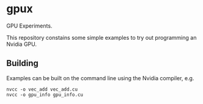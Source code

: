 # gpux
GPU Experiments.

This repository constains some simple examples to try out programming an Nvidia GPU.

## Building

Examples can be built on the command line using the Nvidia compiler, e.g.
```
nvcc -o vec_add vec_add.cu
nvcc -o gpu_info gpu_info.cu
```
